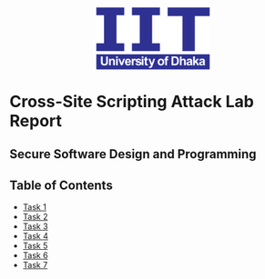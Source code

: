 <p align="center" style="margin-bottom: 0px !important;">
  <img width="200" src="/images/iitlogo.png" alt="IIT" align="center">
</p>

# Cross-Site Scripting Attack Lab Report
## Secure Software Design and Programming

## Table of Contents
- [Task 1](task_1.md)
- [Task 2](task_2.md)
- [Task 3](task_3.md)
- [Task 4](task_4.md)
- [Task 5](task_5.md)
- [Task 6](task_6.md)
- [Task 7](task_7.md)